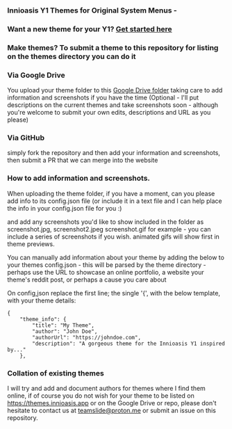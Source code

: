 ### Innioasis Y1 Themes for Original System Menus - 

### Want a new theme for your Y1? [Get started here](https://themes.innioasis.app) 
### Make themes? To submit a theme to this repository for listing on the themes directory you can do it

### Via Google Drive
You upload your theme folder to this [Google Drive folder](https://drive.google.com/drive/folders/1a6ztowRCbqww6LSOetUM9oUS9v10IKeF?usp=drive_link) taking care to add information and screenshots if you have the time (Optional - I'll put descriptions on the current themes and take screenshots soon - although you're welcome to submit your own edits, descriptions and URL as you please)

### Via GitHub
simply fork the repository and then add your information and screenshots, then submit a PR that we can merge into the website

### How to add information and screenshots.

When uploading the theme folder, if you have a moment, can you please add info to its config.json file (or include it in a text file and I can help place the info in your config.json file for you :)

and add any screenshots you'd like to show included in the folder as screenshot.jpg, screenshot2.jpeg screenshot.gif for example - you can include a series of screenshots if you wish. animated gifs will show first in theme previews.

You can manually add information about your theme by adding the below to your themes config.json - this will be parsed by the theme directory - perhaps use the URL to showcase an online portfolio, a website your theme's reddit post, or perhaps a cause you care about

On config,json replace the first line; the single '{', with the below template, with your theme details: 

```
{
    "theme_info": {
        "title": "My Theme",
        "author": "John Doe",
        "authorUrl": "https://johndoe.com",
        "description": "A gorgeous theme for the Innioasis Y1 inspired by..."
    },
```

### Collation of existing themes
I will try and add and document authors for themes where I find them online, if of course you do not wish for your theme to be listed on https://themes.innioasis.app or on the Google Drive or repo, please don't hesitate to contact us at teamslide@proton.me or submit an issue on this repository.

